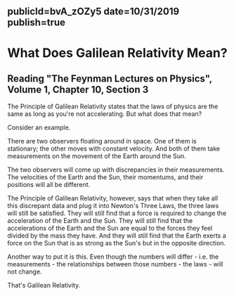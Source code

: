 publicId=bvA_zOZy5
date=10/31/2019
publish=true
---
# What Does Galilean Relativity Mean?
## Reading "The Feynman Lectures on Physics", Volume 1, Chapter 10, Section 3

The Principle of Galilean Relativity states that the laws of physics are the same as long as you're not accelerating. But what does that mean?

Consider an example.

There are two observers floating around in space. One of them is stationary; the other moves with constant velocity. And both of them take measurements on the movement of the Earth around the Sun.

The two observers will come up with discrepancies in their measurements. The velocities of the Earth and the Sun, their momentums, and their positions will all be different.

The Principle of Galilean Relativity, however, says that when they take all this discrepant data and plug it into Newton's Three Laws, the three laws will still be satisfied. They will still find that a force is required to change the acceleration of the Earth and the Sun. They will still find that the accelerations of the Earth and the Sun are equal to the forces they feel divided by the mass they have. And they will still find that the Earth exerts a force on the Sun that is as strong as the Sun's but in the opposite direction.

Another way to put it is this. Even though the numbers will differ - i.e. the measurements - the relationships between those numbers - the laws - will not change.

That's Galilean Relativity.
